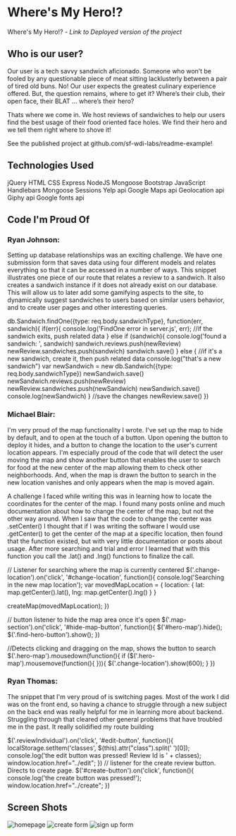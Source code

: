 # Where's My Hero!?
Where's My Hero!? - <i>Link to Deployed version of the project</i>


## Who is our user?
Our user is a tech savvy sandwich aficionado.  Someone who won’t be fooled by any questionable piece of meat sitting lacklusterly between a pair of tired old buns.  No!  Our user expects the greatest culinary experience offered.  But, the question remains, where to get it?  Where’s their club, their open face, their BLAT ...  where’s their hero?

Thats where we come in.  We host reviews of sandwiches to help our users find the best usage of their food oriented face holes.  We find their hero and we tell them right where to shove it!


See the published project at github.com/sf-wdi-labs/readme-example!


## Technologies Used
jQuery
HTML
CSS
Express
NodeJS
Mongoose
Bootstrap
JavaScript
Handlebars
Mongoose Sessions
Yelp api
Google Maps api
Geolocation api
Giphy api
Google fonts api




## Code I'm Proud Of

### Ryan Johnson:
Setting up database relationships was an exciting challenge.  We have one submission form that saves data using four different models and relates everything so that it can be accessed in a number of ways.  This snippet illustrates one piece of our route that relates a review to a sandwich.  It also creates a sandwich instance if it does not already exist on our database.  This will allow us to later add some gamifying aspects to the site, to dynamically suggest sandwiches to users based on similar users behavior, and to create user pages and other interesting queries.

db.Sandwich.findOne({type: req.body.sandwichType}, function(err, sandwich){
      if(err){
        console.log('FindOne error in server.js', err);
        //if the sandwich exits, push related data
      } else if (sandwich){
        console.log('found a sandwich: ', sandwich)
        sandwich.reviews.push(newReview)
        newReview.sandwiches.push(sandwich)
        sandwich.save()
      } else {
        //if it's a new sandwich, create it, then push related data
        console.log("that's a new sandwich")
        var newSandwich = new db.Sandwich({type: req.body.sandwichType})
        newSandwich.save()
        newSandwich.reviews.push(newReview)
        newReview.sandwiches.push(newSandwich)
        newSandwich.save()
        console.log(newSandwich)
      }
      //save the changes
      newReview.save()
    })

### Michael Blair:
I'm very proud of the map functionality I wrote.  I've set up the map to hide by default, and to open at the touch of a button.  Upon opening the button to deploy it hides, and a button to change the location to the user's current location appears.  I'm especially proud of the code that will detect the user moving the map and show another button that enables the user to search for food at the new center of the map allowing them to check other neighborhoods.  And, when the map is drawn the button to search in the new location vanishes and only appears when the map is moved again.

A challenge I faced while writing this was in learning how to locate the coordinates for the center of the map.  I found many posts online and much documentation about how to change the center of the map, but not the other way around.  When I saw that the code to change the center was .setCenter() I thought that if I was writing the software I would use .getCenter() to get the center of the map at a specific location, then found that the function existed, but with very little documentation or posts about usage.  After more searching and trial and error I learned that with this function you call the .lat() and .lng() functions to finalize the call.

// Listener for searching where the map is currently centered
$('.change-location').on('click', '#change-location', function(){
  console.log('Searching in the new map location');
  var movedMapLocation = {
    location: {
      lat: map.getCenter().lat(),
      lng: map.getCenter().lng()
    }
  }

  createMap(movedMapLocation);
})

// button listener to hide the map area once it's open
$('.map-section').on('click', '#hide-map-button', function(){
  $('#hero-map').hide();
  $('.find-hero-button').show();
})

//Detects clicking and dragging on the map, shows the button to search
$('.hero-map').mousedown(function(){
  if ($('.hero-map').mousemove(function(){
  })){
    $('.change-location').show(600);
  }
})



### Ryan Thomas:
The snippet that I'm very proud of is switching pages. Most of the work I did was on the front end, so having a chance to struggle through a new subject on the back end was really helpful for me in learning more about backend. Struggling through that cleared other general problems that have troubled me in the past.  It really solidified my route building

$('.reviewIndividual').on('click', '#edit-button', function(){
      localStorage.setItem('classes', $(this).attr("class").split(' ')[0]);
      console.log('the edit button was pressed! Review Id is ' + classes);
      window.location.href="../edit";
    })
    // listener for the create review button.  Directs to create page.
    $('#create-button').on('click', function(){
      console.log('the create button was pressed!');
      window.location.href="../create";
    })



## Screen Shots
![homepage](imghttp://imgur.com/a/XHNJR "Homepage")
![create form](imghttp://imgur.com/a/Um5wY "Create Form")
![sign up form](imghttp://imgur.com/a/0xpcn "Sign Up Form")
